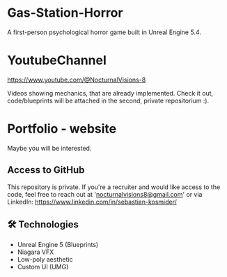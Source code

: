 # Gas-Station-Horror

A first-person psychological horror game built in Unreal Engine 5.4.

# YoutubeChannel
https://www.youtube.com/@NocturnalVisions-8

Videos showing mechanics, that are already implemented. Check it out, code/blueprints will be attached in the second, private repositorium :).

# Portfolio - website

Maybe you will be interested.

## Access to GitHub

This repository is private.
If you're a recruiter and would like access to the code, feel free to reach out at 'nocturnalvisions8@gmail.com' or via LinkedIn: https://www.linkedin.com/in/sebastian-kosmider/

## 🛠️ Technologies

- Unreal Engine 5 (Blueprints)
- Niagara VFX
- Low-poly aesthetic
- Custom UI (UMG)
